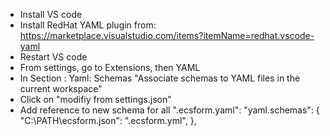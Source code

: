 ﻿- Install VS code
- Install RedHat YAML plugin from: https://marketplace.visualstudio.com/items?itemName=redhat.vscode-yaml
- Restart VS code
- From settings, go to Extensions, then YAML
- In Section : Yaml: Schemas "Associate schemas to YAML files in the current workspace"
- Click on "modifiy from settings.json"
- Add reference to new schema for all ".ecsform.yaml": 
    "yaml.schemas": {
        "C:\\PATH\\ecsform.json": ".ecsform.yml",
    },
